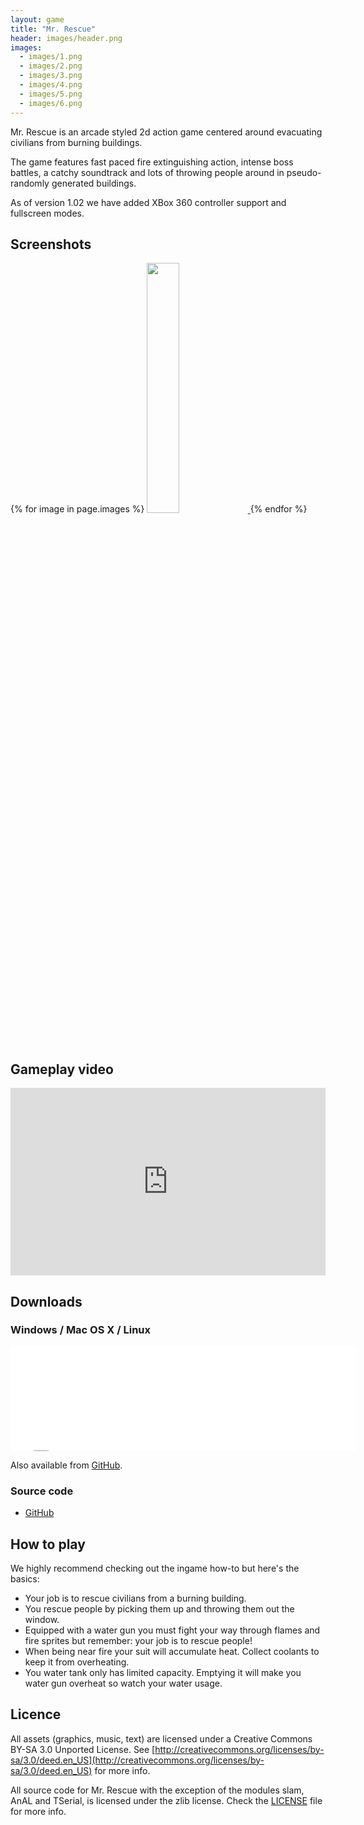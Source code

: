 ```yaml
---
layout: game
title: "Mr. Rescue"
header: images/header.png
images:
  - images/1.png
  - images/2.png
  - images/3.png
  - images/4.png
  - images/5.png
  - images/6.png
---
```

Mr. Rescue is an arcade styled 2d action game centered around evacuating civilians from burning buildings.

The game features fast paced fire extinguishing action, intense boss battles,
a catchy soundtrack and lots of throwing people around in pseudo-randomly generated buildings.

As of version 1.02 we have added XBox 360 controller support and fullscreen modes.

## Screenshots ##
<div class="centered">
	{% for image in page.images %}
	<a href="{{ image }}">
		<img src="{{ image }}" width="32%" class="thumbnail">
	</a>
	{% endfor %}
</div>

## Gameplay video ##

<iframe width="100%" height="300" src="http://www.youtube.com/embed/5k7ctkHAURw" frameborder="0" allowfullscreen>
</iframe>

## Downloads ##

### Windows / Mac OS X / Linux ###

<iframe src="//itch.io/embed/522?dark=true" width="552" height="167" frameborder="0">
</iframe>

Also available from [GitHub](https://github.com/SimonLarsen/mrrescue/releases).

### Source code ###

* [GitHub](https://github.com/SimonLarsen/mrrescue)

## How to play ##

We highly recommend checking out the ingame how-to but here's the basics:

* Your job is to rescue civilians from a burning building.
* You rescue people by picking them up and throwing them out the window.
* Equipped with a water gun you must fight your way through flames and fire sprites but remember: your job is to rescue people!
* When being near fire your suit will accumulate heat. Collect coolants to keep it from overheating.
* You water tank only has limited capacity. Emptying it will make you water gun overheat so watch your water usage.

## Licence ##

All assets (graphics, music, text) are licensed under a
Creative Commons BY-SA 3.0 Unported License.
See [http://creativecommons.org/licenses/by-sa/3.0/deed.en_US](http://creativecommons.org/licenses/by-sa/3.0/deed.en_US) for more info.

All source code for Mr. Rescue with the exception of the modules
slam, AnAL and TSerial, is licensed under the zlib license.
Check the [LICENSE](https://github.com/SimonLarsen/mrrescue/blob/master/LICENSE) file for more info.
